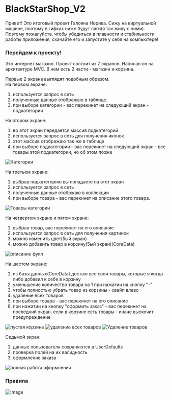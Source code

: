 # BlackStarShop_V2

Привет! Это итоговый проект Галояна Норика. Сижу на виртуальной машине, поэтому в гифках ниже будут лаги(я так живу с ними).<br>
Поэтому пожалуйста, чтобы убедиться в плавности и стабильности работы приложения, скачайте его и запустите у себя на компьютере!

### Перейдем к проекту!

Это интернет магазин.
Проект состоит из 7 экранов. Написан он на архитектуре MVC. В нем есть 2 части - магазин и корзина.

Первые 2 экрана выглядят подобным образом.<br>
На первом экране:
1) используется запрос в сеть
2) полученные данные отображаю в таблице.
3) при выборе категории - вас перекинет на следующий экран - подкатегории

На втором экране:
1) во этот экран передается массив подкатегорий
2) используется запрос в сеть для получения иконок
3) этот массив отображаю так же в таблице
4) при выборе подкатегории - вас перекинет на следующий экран - все товары этой подкатегории, но об этом позже

![Категории](https://user-images.githubusercontent.com/57451816/134041075-15798e5e-a372-4e1c-a8a0-71c47fa10202.gif)

На третьем экране:
1) выбрав подкатегорию вы попадаете на этот экран
2) используется запрос в сеть
3) полученные данные отобржаю в коллекции
4) при выборе товара - вас перекинет на описание этого товара.

![Товары категории](https://user-images.githubusercontent.com/57451816/134051695-cbc6d772-a119-4403-92fb-897bb8ada651.gif)

На четвертом экране и пятом экране:
1) выбрав товар, вас перекинет на его описание
2) используется запрос в сеть для получения картинок
3) можно изменить цвет(5ый экран)
4) можно добавить товар в корзину(5ый экран)(CoreData)

![описание фулл](https://user-images.githubusercontent.com/57451816/134055231-cbadd4bd-dea5-4c5e-952c-6a64f0a911e6.gif)

На шестом экране:
1) из базы данных(CoreData) достаю все свои товары, которые я когда либо добавил к себе в корзину
2) уменьшение количество товара на 1 при нажатии на кнопку "-"
3) чтобы полностью убрать товар из корзины - свайп влево
4) удаление всех товаров
5) при выборе товара - вас перекинет на его описание
6) при нажатии на кнопку "оформить заказ" - вас перекинет на последний экран, если в корзине есть товары - иначе выскочит предупреждение

![пустая корзина](https://user-images.githubusercontent.com/57451816/134057032-2dc36daf-3fb9-4f4a-b996-2c582eabdb03.gif)
![удаление всех товаров](https://user-images.githubusercontent.com/57451816/134057050-353f52e5-911e-4d47-81a1-3415b1b714e7.gif)
![Удаление товаров](https://user-images.githubusercontent.com/57451816/134057060-9a23ac01-6a66-40bb-8147-ee472c9ad47b.gif)

Седьмой экран:
1) данные пользователя сохраняются в UserDefaults
2) проверка полей на их валидность
3) оформление заказа

![полная работа оформления](https://user-images.githubusercontent.com/57451816/134057715-2e6eda53-a73a-4701-b19d-9d3f581c241e.gif)

### Правила

![image](https://user-images.githubusercontent.com/57451816/134058061-4915600f-dac4-48b9-8ee4-2076dec149b7.png)


